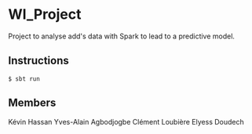 # WI_Project
Project to analyse add's data with Spark to lead to a predictive model. 


## Instructions 
```shell
$ sbt run
```

## Members 
Kévin Hassan 
Yves-Alain Agbodjogbe
Clément Loubière
Elyess Doudech
